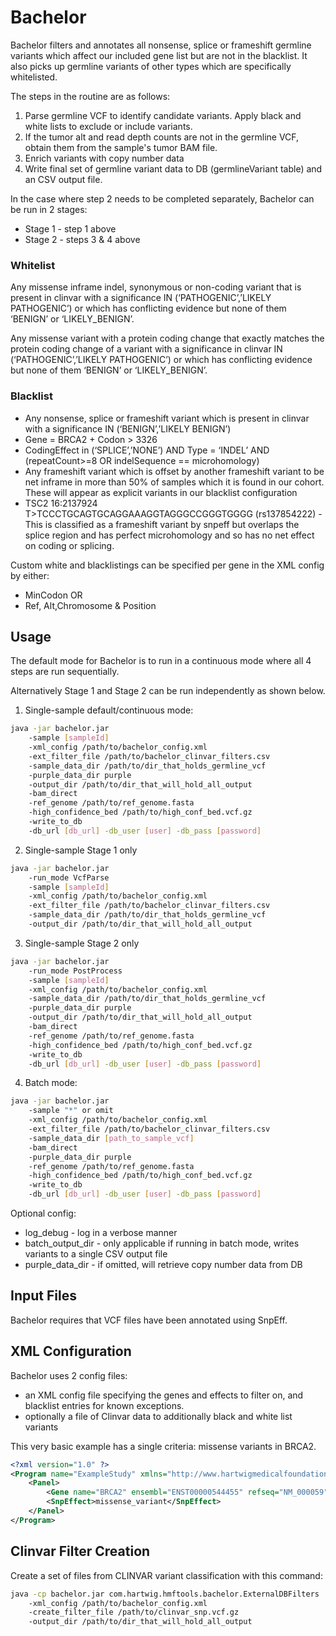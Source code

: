 # Bachelor

Bachelor filters and annotates all nonsense, splice or frameshift germline variants which affect our included gene list but are not in the blacklist. It also picks up germline variants of other types which are specifically whitelisted.

The steps in the routine are as follows:
1. Parse germline VCF to identify candidate variants. Apply black and white lists to exclude or include variants.
2. If the tumor alt and read depth counts are not in the germline VCF, obtain them from the sample's tumor BAM file.
3. Enrich variants with copy number data
4. Write final set of germline variant data to DB (germlineVariant table) and an CSV output file.

In the case where step 2 needs to be completed separately, Bachelor can be run in 2 stages:
- Stage 1 - step 1 above
- Stage 2 - steps 3 & 4 above 

### Whitelist

Any missense inframe indel, synonymous or non-coding variant that is present in clinvar with a significance IN (‘PATHOGENIC’,’LIKELY PATHOGENIC’)  or which has conflicting evidence but none of them  ‘BENIGN’ or ‘LIKELY_BENIGN’. 

Any missense variant with a protein coding change that exactly matches the protein coding change of a variant with a significance in clinvar IN (‘PATHOGENIC’,’LIKELY PATHOGENIC’) or which has conflicting evidence but none of them ‘BENIGN’ or ‘LIKELY_BENIGN’. 

### Blacklist
 - Any nonsense, splice or frameshift variant which is present in clinvar with a significance IN (‘BENIGN’,’LIKELY BENIGN’)
 - Gene = BRCA2 + Codon > 3326 
 - CodingEffect in (‘SPLICE’,’NONE’) AND Type = ‘INDEL’ AND (repeatCount>=8 OR indelSequence == microhomology)
 - Any frameshift variant which is offset by another frameshift variant to be net inframe in more than 50% of samples which it is found in our cohort.  These will appear as explicit variants in our blacklist configuration 
 - TSC2 16:2137924 T>TCCCTGCAGTGCAGGAAAGGTAGGGCCGGGTGGGG (rs137854222) - This is classified as a frameshift variant by snpeff but overlaps the splice region and has perfect microhomology and so has no net effect on coding or splicing.

Custom white and blacklistings can be specified per gene in the XML config by either:
- MinCodon OR
- Ref, Alt,Chromosome & Position


## Usage

The default mode for Bachelor is to run in a continuous mode where all 4 steps are run sequentially.

Alternatively Stage 1 and Stage 2 can be run independently as shown below.

1. Single-sample default/continuous mode:

```bash
java -jar bachelor.jar 
    -sample [sampleId] 
    -xml_config /path/to/bachelor_config.xml 
    -ext_filter_file /path/to/bachelor_clinvar_filters.csv 
    -sample_data_dir /path/to/dir_that_holds_germline_vcf
    -purple_data_dir purple
    -output_dir /path/to/dir_that_will_hold_all_output 
    -bam_direct 
    -ref_genome /path/to/ref_genome.fasta 
    -high_confidence_bed /path/to/high_conf_bed.vcf.gz 
    -write_to_db  
    -db_url [db_url] -db_user [user] -db_pass [password] 
```

2. Single-sample Stage 1 only

```bash
java -jar bachelor.jar 
    -run_mode VcfParse 
    -sample [sampleId] 
    -xml_config /path/to/bachelor_config.xml 
    -ext_filter_file /path/to/bachelor_clinvar_filters.csv 
    -sample_data_dir /path/to/dir_that_holds_germline_vcf
    -output_dir /path/to/dir_that_will_hold_all_output 
```

3. Single-sample Stage 2 only
```bash
java -jar bachelor.jar 
    -run_mode PostProcess
    -sample [sampleId] 
    -xml_config /path/to/bachelor_config.xml
    -sample_data_dir /path/to/dir_that_holds_germline_vcf 
    -purple_data_dir purple
    -output_dir /path/to/dir_that_will_hold_all_output
    -bam_direct 
    -ref_genome /path/to/ref_genome.fasta 
    -high_confidence_bed /path/to/high_conf_bed.vcf.gz 
    -write_to_db  
    -db_url [db_url] -db_user [user] -db_pass [password] 
```


4. Batch mode:

```bash
java -jar bachelor.jar 
    -sample "*" or omit 
    -xml_config /path/to/bachelor_config.xml 
    -ext_filter_file /path/to/bachelor_clinvar_filters.csv 
    -sample_data_dir [path_to_sample_vcf] 
    -bam_direct 
    -purple_data_dir purple
    -ref_genome /path/to/ref_genome.fasta 
    -high_confidence_bed /path/to/high_conf_bed.vcf.gz 
    -write_to_db  
    -db_url [db_url] -db_user [user] -db_pass [password] 
```

Optional config:
- log_debug - log in a verbose manner
- batch_output_dir - only applicable if running in batch mode, writes variants to a single CSV output file
- purple_data_dir - if omitted, will retrieve copy number data from DB 



## Input Files

Bachelor requires that VCF files have been annotated using SnpEff.

## XML Configuration

Bachelor uses 2 config files:
* an XML config file specifying the genes and effects to filter on, and blacklist entries for known exceptions.
* optionally a file of Clinvar data to additionally black and white list variants

This very basic example has a single criteria: missense variants in BRCA2.

```xml
<?xml version="1.0" ?>
<Program name="ExampleStudy" xmlns="http://www.hartwigmedicalfoundation.nl/bachelor.xsd">
    <Panel>
        <Gene name="BRCA2" ensembl="ENST00000544455" refseq="NM_000059"/>
        <SnpEffect>missense_variant</SnpEffect>
    </Panel>
</Program>
```


## Clinvar Filter Creation

Create a set of files from CLINVAR variant classification with this command:

```bash
java -cp bachelor.jar com.hartwig.hmftools.bachelor.ExternalDBFilters
    -xml_config /path/to/bachelor_config.xml 
    -create_filter_file /path/to/clinvar_snp.vcf.gz 
    -output_dir /path/to/dir_that_will_hold_all_output
```
